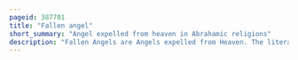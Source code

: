 ```yaml
---
pageid: 387701
title: "Fallen angel"
short_summary: "Angel expelled from heaven in Abrahamic religions"
description: "Fallen Angels are Angels expelled from Heaven. The literal Term fallen angel does not appear in any abrahamic religious Texts but is used to describe Angels out of Heaven or Angels who sinned. Such Angels often tempt Humans into Sin."
---
```

